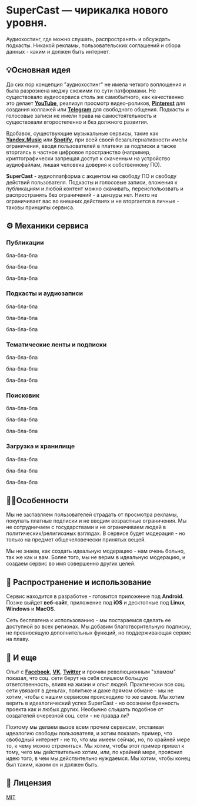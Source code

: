 # SuperCast — чирикалка нового уровня.

Аудиохостинг, где можно слушать, распространять и обсуждать подкасты.
Никакой рекламы, пользовательских соглашений и сбора данных - каким и должен быть интернет.

## 💡Основная идея

До сих пор концепция "аудиохостинг" не имела четкого воплощения и была разрознена меджу схожими по сути патформами.
Не существовало аудиосервиса столь же самобытного, как качественно это делает <b>[YouTube](https://www.youtube.com)</b>, реализуя просмотр видео-роликов, <b>[Pinterest](https://www.pinterest.com)</b> для создания коллажей или <b>[Telegram](https://telegram.org)</b> для свободного общения.
Подкасты и голосовые записи не имели права на самостоятельность и существовали второстепенно и без должного развития.

Вдобавок, существующие музыкальные сервисы, такие как <b>[Yandex.Music](https://music.yandex.ru)</b> или <b>[Spotify](https://open.spotify.com)</b>, при всей своей безальтернативности имели ограничения, вводя пользователей в платежи за подписки а также вторгаясь в частное цифровое пространство (например, криптографически запрещая доступ к скаченным на устройство аудиофайлам, лишая человека доверия к собственному ПО).

<b>SuperCast</b> - аудиоплатформа c акцентом на свободу ПО и свободу действий пользователя.
Подкасты и голосовые записи, вложения к публикациям и любой контент можно скачивать, переиспольозвать и распространять без ограничений - а цензуры нет.
Никто не ограничивает вас во внешних действиях и не вторгается в личные - таковы принципы сервиса.

## ⚙️ Механики сервиса

### Публикации

бла-бла-бла

бла-бла-бла

бла-бла-бла

### Подкасты и аудиозаписи

бла-бла-бла

бла-бла-бла

бла-бла-бла

### Тематические ленты и подписки

бла-бла-бла

бла-бла-бла

бла-бла-бла

### Поисковик

бла-бла-бла

бла-бла-бла

бла-бла-бла

### Загрузка и хранилище

бла-бла-бла

бла-бла-бла

бла-бла-бла

## ☝🏻Особенности

Мы не заставляем пользователей страдать от просмотра рекламы, покупать платные подписки и не вводим возрастные ограничения.
Мы не сотрудничаем с государствами и не ограничиваем людей в политических/религиозных взглядах.
В сервисе будет модерация - но только на предмет общечеловечески принятых вещей.

Мы не знаем, как создать идеальную модерацию - нам очень больно, так же как и вам.
Более того, мы не верим в идеальную модерацию, и создаем сервис во имя совершенно других целей.

## 🪇 Распространение и использование

Cервис находится в разработке - готовится приложение под <b>Android</b>.
Позже выйдет <b>веб-сайт</b>, приложение под <b>iOS</b> и десктопные под <b>Linux</b>, <b>Windows</b> и <b>MacOS</b>.

Сеть бесплатена к использованию - мы постараемся сделать ее доступной во всех регионах.
Мы добавим благотворительную подписку, не превносящую дополнительных функций, но поддерживающая сервис на плаву.

## 💬 И еще

Опыт с <b>[Facebook](https://facebook.com)</b>, <b>[VK](https://vk.com)</b>, <b>[Twitter](https://x.com)</b> и прочим революционным "хламом" показал, что соц. сети берут на себя слишком большую ответственность, влияя на жизни и опыт людей.
Практически все соц. сети увязают в деньгах, политике и даже прямом обмане - мы не хотим, чтобы с нашим сервисом происходило то же самое.
Мы хотим верить в идеалогический успех SuperCast - но осознаем бренность проекта как и любых других.
Необычно слышать подобное от создателей очерезной соц. сети - не правда ли?

Поэтому мы делаем вызов всем прочим сервисам, отстаивая идеалогию свободы пользователя, и хотим показать пример, что свободный интернет - не то, что мы имеем сейчас, но, по крайней мере то, к чему можно стремиться.
Мы хотим, чтобы этот пример привел к тому, чего мы действительно хотим, или, по крайней мере, прояснил идею того, в чем мы действительно нуждаемся.
Мы хотим, чтобы конец был таким, каким он и должен быть.

## 📜 Лицензия

[MIT](https://choosealicense.com/licenses/mit/)